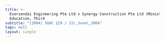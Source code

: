 ```yaml
---
title: >-
  Eversendai Engineering Pte Ltd v Synergy Construction Pte Ltd (Ministry of
  Education, Third
subtitle: "[2004] SGHC 129 / 11\_June\_2004"
tags: null
layout: single
---
```


